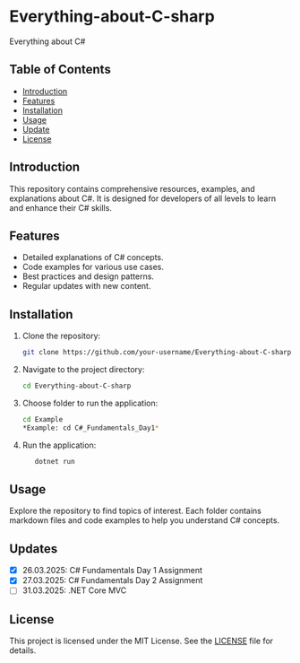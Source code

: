 # Everything-about-C-sharp

Everything about C#

## Table of Contents

- [Introduction](#introduction)
- [Features](#features)
- [Installation](#installation)
- [Usage](#usage)
- [Update](#update)
- [License](#license)

## Introduction

This repository contains comprehensive resources, examples, and explanations about C#. It is designed for developers of all levels to learn and enhance their C# skills.

## Features

- Detailed explanations of C# concepts.
- Code examples for various use cases.
- Best practices and design patterns.
- Regular updates with new content.

## Installation

1. Clone the repository:
   ```bash
   git clone https://github.com/your-username/Everything-about-C-sharp.git
   ```
2. Navigate to the project directory:
   ```bash
   cd Everything-about-C-sharp
   ```
3. Choose folder to run the application:
   ```bash
   cd Example
   *Example: cd C#_Fundamentals_Day1*
   ```
4. Run the application:
   ```bash
      dotnet run
   ```

## Usage

Explore the repository to find topics of interest. Each folder contains markdown files and code examples to help you understand C# concepts.

## Updates

- [x] 26.03.2025: C# Fundamentals Day 1 Assignment
- [x] 27.03.2025: C# Fundamentals Day 2 Assignment
- [ ] 31.03.2025: .NET Core MVC

## License

This project is licensed under the MIT License. See the [LICENSE](LICENSE) file for details.
